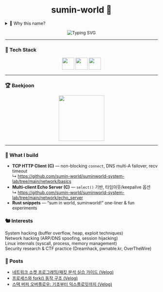 <h1 align="center">sumin-world 🦀</h1>

<details>
<summary>🤔 Why this name?</summary>

```rust
use std::ops::BitOr; struct S(&'static str); impl BitOr for S{type Output=String; fn bitor(self,rhs:Self)->Self::Output{format!("{} in {}!",self.0,rhs.0)}} fn main(){println!("{}",S("sum")|S("world"));}
```
*Sometimes the answer is in the code itself* ✨
</details>

<p align="center">
  <img src="https://readme-typing-svg.demolab.com?font=Share+Tech+Mono&weight=700&size=24&pause=1200&color=00F5FF&center=true&vCenter=true&width=650&lines=C+%26+Rust+System+Programming;Linux+Kernel+%26+Security+Research" alt="Typing SVG" />
</p>

---

### 🔧 Tech Stack
<p align="center">
  <img src="https://cdn.jsdelivr.net/gh/devicons/devicon/icons/c/c-original.svg" width="40" height="40"/>
  <img src="https://cdn.jsdelivr.net/gh/devicons/devicon/icons/rust/rust-original.svg" width="40" height="40"/>
  <img src="https://cdn.jsdelivr.net/gh/devicons/devicon/icons/linux/linux-original.svg" width="40" height="40"/>
</p>

---

### 🏆 Baekjoon
<p align="center">
  <a href="https://solved.ac/bettermonde/">
    <img src="http://mazassumnida.wtf/api/v2/generate_badge?boj=bettermonde" height="150"/>
  </a>
</p>

---

### 🔧 What I build
- **TCP HTTP Client (C)** — non-blocking `connect`, DNS multi-A failover, recv timeout  
  ↳ https://github.com/sumin-world/suminworld-system-lab/tree/main/network/basics  
- **Multi-client Echo Server (C)** — `select()` 기반, 타임아웃/keepalive 옵션  
  ↳ https://github.com/sumin-world/suminworld-system-lab/tree/main/network/echo_server
- **Rust snippets** — “sum in world, suminworld!” one-liner & fun experiments


### 🐿️ Interests
System hacking (buffer overflow, heap, exploit techniques)  
Network hacking (ARP/DNS spoofing, session hijacking)  
Linux internals (syscall, process, memory management)  
Security research & CTF practice (Dreamhack, pwnable.kr, OverTheWire)

### 🪼 Posts
- [네트워크 소켓 프로그래밍/패킷 분석 실습 가이드 (Velog)](https://velog.io/@suminworld)
- [프로세스와 fork() 동작 구조 (Velog)](https://velog.io/@suminworld/프로세스와-fork-동작-구조)
- [스택 버퍼 오버플로우: 기초부터 익스플로잇까지 (Velog)]([https://velog.io/@suminworld/스택-버퍼-오버플로우-기초부터-익스플로잇-까지](https://velog.io/@suminworld/%EC%8A%A4%ED%83%9D-%EB%B2%84%ED%8D%BC-%EC%98%A4%EB%B2%84%ED%94%8C%EB%A1%9C%EC%9A%B0-%EA%B8%B0%EC%B4%88%EB%B6%80%ED%84%B0-%EC%9D%B5%EC%8A%A4%ED%94%8C%EB%A1%9C%EC%9E%87%EA%B9%8C%EC%A7%80))
